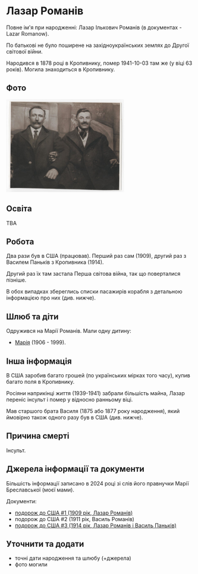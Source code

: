 # Лазар Романів #

Повне ім'я при народженні: Лазар Ількович Романів (в документах - Lazar Romanow).

По батькові не було поширене на західноукраїнських землях до Другої світової війни.

Народився в 1878 році в Кропивнику, помер 1941-10-03 там же (у віці 63 років). Могила знаходиться в Кропивнику.

## Фото ##

[<img src="../photos/photo_019_75.jpg" height=250 />](../photos/photo_019.md)

## Освіта ##

TBA

## Робота ##

Два рази був в США (працював). Перший раз сам (1909), другий раз з Василем Паньків з Кропивника (1914).

Другий раз їх там застала Перша світова війна, так що поверталися пізніше.

В обох випадках збереглись списки пасажирів корабля з детальною інформацією про них (див. нижче).

## Шлюб та діти ##

Одружився на Марії Романів. Мали одну дитину:

- [Марія](Марія%20Романів.md) (1906 - 1999).

## Інша інформація ##

В США заробив багато грошей (по українських мірках того часу), купив багато поля в Кропивнику.

Росіяни наприкінці життя (1939-1941) забрали більшість майна, Лазар переніс інсульт і помер у відносно ранньому віці.

Мав старшого брата Василя (1875 або 1877 року народження), який ймовірно також одного разу був в США (див. нижче).

## Причина смерті ##

Інсульт.

## Джерела інформації та документи ##

Більшість інформації записано в 2024 році зі слів його правнучки Марії Бреславської (моєї мами).

Документи:

- [подорож до США #1 (1909 рік, Лазар Романів)](../docs/trip_01.md)
- подорож до США #2 (1911 рік, Василь Романів)
- [подорож до США #3 (1914 рік, Лазар Романів і Василь Паньків)](../docs/trip_03.md)

## Уточнити та додати ##

- точні дати народження та шлюбу (+джерела)
- фото могили

